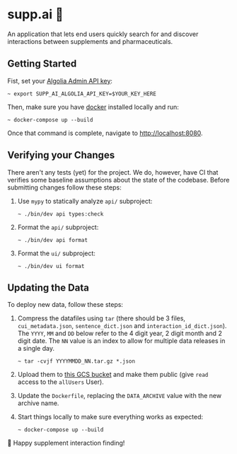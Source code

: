 # supp.ai 💊

An application that lets end users quickly search for and discover interactions
between supplements and pharmaceuticals.

## Getting Started

Fist, set your [Algolia Admin API key](https://www.algolia.com/apps/83W1GN1RWB/api-keys/all):

```
~ export SUPP_AI_ALGOLIA_API_KEY=$YOUR_KEY_HERE
```

Then, make sure you have [docker](https://www.docker.com/products/docker-desktop)
installed locally and run:

```
~ docker-compose up --build
```

Once that command is complete, navigate to [http://localhost:8080](http://localhost:8080).

## Verifying your Changes

There aren't any tests (yet) for the project. We do, however, have CI that
verifies some baseline assumptions about the state of the codebase. Before
submitting changes follow these steps:

1. Use `mypy` to statically analyze `api/` subproject:

    ```
    ~ ./bin/dev api types:check
    ```

2. Format the `api/` subproject:

    ```
    ~ ./bin/dev api format
    ```

3. Format the `ui/` subproject:

    ```
    ~ ./bin/dev ui format
    ```

## Updating the Data

To deploy new data, follow these steps:

1. Compress the datafiles using `tar` (there should be 3 files, `cui_metadata.json`,
  `sentence_dict.json` and `interaction_id_dict.json`). The `YYYY`, `MM` and `DD`
   below refer to the 4 digit year, 2 digit month and 2 digit date. The `NN` value
   is an index to allow for multiple data releases in a single day.

    ```
    ~ tar -cvjf YYYYMMDD_NN.tar.gz *.json
    ```

2. Upload them to [this GCS bucket](https://console.cloud.google.com/storage/browser/supp-ai-data?project=ai2-reviz)
   and make them public (give `read` access to the `allUsers` User).

3. Update the `Dockerfile`, replacing the `DATA_ARCHIVE` value with the new
   archive name.

5. Start things locally to make sure everything works as expected:

    ```
    ~ docker-compose up --build
    ```

💊 Happy supplement interaction finding!
